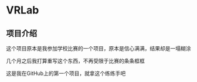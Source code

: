 # VRLab

## 项目介绍

这个项目原本是我参加学校比赛的一个项目，原本是信心满满，结果却是一塌糊涂

几个月之后我打算重写这个东西，不再受限于比赛的条条框框

这是我在GitHub上的第一个项目，就拿这个练练手吧
